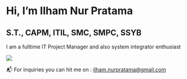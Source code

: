 # Hi, I’m Ilham Nur Pratama
## S.T., CAPM, ITIL, SMC, SMPC, SSYB
I am a fulltime IT Project Manager and also system integrator enthusiast

 <a  href="https://www.linkedin.com/in/ilham-nur/">
 <img src="https://img.shields.io/badge/LinkedIn-0077B5?style=for-the-badge&logo=linkedin&logoColor=white"/>
 </a> <br>

 :mailbox_with_mail: For inquiries you can hit me on : ilham.nurpratama@gmail.com
